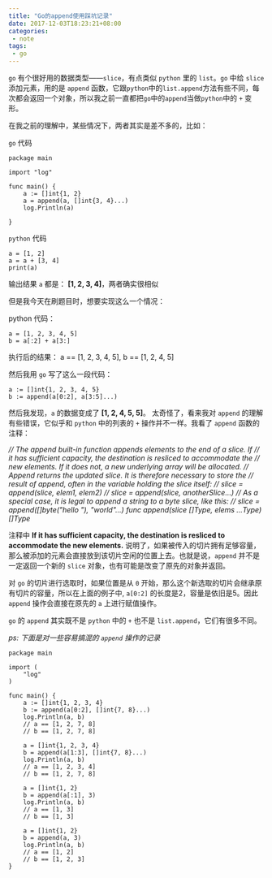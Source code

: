 ```yaml
---
title: "Go的append使用踩坑记录"
date: 2017-12-03T18:23:21+08:00
categories:
 - note
tags: 
 - go
---
```


`go` 有个很好用的数据类型——`slice`，有点类似 `python` 里的 `list`。`go` 中给 `slice` 添加元素，用的是 `append` 函数，它跟`python`中的`list.append`方法有些不同，每次都会返回一个对象，所以我之前一直都把`go`中的`append`当做`python`中的 `+` 变形。

在我之前的理解中，某些情况下，两者其实是差不多的，比如：

`go` 代码

	package main
	
	import "log"
	
	func main() {
		a := []int{1, 2}
		a = append(a, []int{3, 4}...)
		log.Println(a)
	
	}


`python` 代码

	a = [1, 2]
    a = a + [3, 4]
    print(a)

输出结果 `a` 都是： **[1, 2, 3, 4]**，两者确实很相似

但是我今天在刷题目时，想要实现这么一个情况：

python 代码：

	a = [1, 2, 3, 4, 5]
    b = a[:2] + a[3:]

执行后的结果： a == [1, 2, 3, 4, 5], b == [1, 2, 4, 5]

然后我用 `go` 写了这么一段代码：

	a := []int{1, 2, 3, 4, 5}
	b := append(a[0:2], a[3:5]...)

然后我发现，`a` 的数据变成了 **[1, 2, 4, 5, 5]**。 太奇怪了，看来我对 `append` 的理解有些错误，它似乎和 `python` 中的列表的 `+` 操作并不一样。我看了 `append` 函数的注释：

*// The append built-in function appends elements to the end of a slice. If
// it has sufficient capacity, the destination is resliced to accommodate the
// new elements. If it does not, a new underlying array will be allocated.
// Append returns the updated slice. It is therefore necessary to store the
// result of append, often in the variable holding the slice itself:
//	slice = append(slice, elem1, elem2)
//	slice = append(slice, anotherSlice...)
// As a special case, it is legal to append a string to a byte slice, like this:
//	slice = append([]byte("hello "), "world"...)
func append(slice []Type, elems ...Type) []Type*


注释中 **If it has sufficient capacity, the destination is resliced to accommodate the
new elements.** 说明了，如果被传入的切片拥有足够容量，那么被添加的元素会直接放到该切片空闲的位置上去。也就是说，`append` 并不是一定返回一个新的 `slice` 对象，也有可能是改变了原先的对象并返回。

对 `go` 的切片进行选取时，如果位置是从 `0` 开始，那么这个新选取的切片会继承原有切片的容量，所以在上面的例子中, `a[0:2]` 的长度是2，容量是依旧是5。因此 `append` 操作会直接在原先的 `a` 上进行赋值操作。

`go` 的 `append` 其实既不是 `python` 中的 `+` 也不是 `list.append`，它们有很多不同。

*ps: 下面是对一些容易搞混的 `append` 操作的记录*


	package main
	
	import (
		"log"
	)
	
	func main() {
		a := []int{1, 2, 3, 4}
		b := append(a[0:2], []int{7, 8}...)
		log.Println(a, b)
		// a == [1, 2, 7, 8]
        // b == [1, 2, 7, 8]
	
		a = []int{1, 2, 3, 4}
		b = append(a[1:3], []int{7, 8}...)
		log.Println(a, b)
		// a == [1, 2, 3, 4]
        // b == [1, 2, 7, 8]
	
		a = []int{1, 2}
		b = append(a[:1], 3)
		log.Println(a, b)
		// a == [1, 3]
        // b == [1, 3]
	
		a = []int{1, 2}
		b = append(a, 3)
		log.Println(a, b)
		// a == [1, 2]
        // b == [1, 2, 3]
	}
